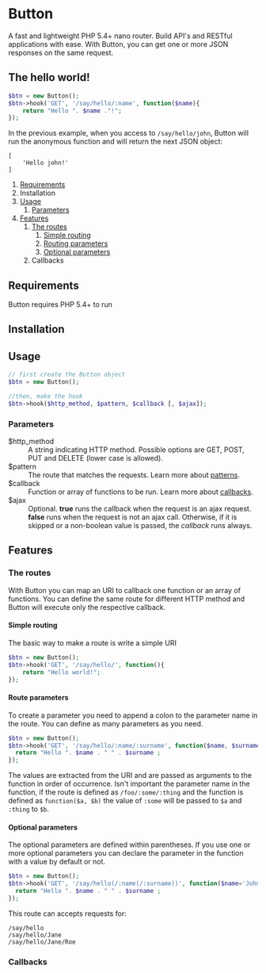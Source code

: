 # Button
A fast and lightweight PHP 5.4+ nano router. Build API's and RESTful applications with ease. With Button, you can get one or more JSON responses on the same request.

## The hello world!
```php
$btn = new Button();
$btn->hook('GET', '/say/hello/:name', function($name){
	return "Hello ". $name ."!";
});
```
In the previous example, when you access to `/say/hello/john`, Button will run the anonymous function and will return the next JSON object:

```
[
    'Hello john!'
]
```

1. [Requirements](#requirements) 
2. Installation
3. [Usage](#usage)
    1. [Parameters](#parameters)
4. [Features](#features)
    1. [The routes](#the-routes)
    	1. [Simple routing](#simple-routing)
    	2. [Routing parameters](#routing-parameters)
    	3. [Optional parameters](#optional-parameters)
    2. Callbacks
    
## Requirements
Button requires PHP 5.4+ to run

## Installation

## Usage


```php
// first create the Button object
$btn = new Button();

//then, make the hook
$btn->hook($http_method, $pattern, $callback [, $ajax]);
```
### Parameters
<dl>
  <dt>$http_method</dt>
  <dd>A string indicating HTTP method. Possible options are GET, POST, PUT and DELETE (lower case is allowed).</dd>

  <dt>$pattern</dt>
  <dd>The route that matches the requests. Learn more about <a href="#the-routes">patterns</a>.</dd>

  <dt>$callback</dt>
  <dd>Function or array of functions to be run. Learn more about <a href="#callbacks">callbacks</a>.</dd>

  <dt>$ajax</dt>
  <dd>Optional. <strong>true</strong> runs the callback when the request is an ajax request. <strong>false</strong> runs when the request is not an ajax call. Otherwise, if it is skipped or a non-boolean value is passed, the <em>callback</em> runs always. </dd>
</dl>

## Features
### The routes
With Button you can map an URI to callback one function or an array of functions. You can define the same route for different HTTP method and Button will execute only the respective callback.

#### Simple routing

The basic way to make a route is write a simple URI
```php
$btn = new Button();
$btn->hook('GET', '/say/hello/', function(){
	return "Hello world!";
});
```
#### Route parameters
To create a parameter you need to append a colon to the parameter name in the route. You can define as many parameters as you need.
```php
$btn = new Button();
$btn->hook('GET', '/say/hello/:name/:surname', function($name, $surname){
  return "Hello ". $name . " " . $surname ;
});
```
The values are extracted from the URI and are passed as arguments to the function in order of occurrence. Isn't important the parameter name in the function, if the route is defined as `/foo/:some/:thing` and the function is defined as `function($a, $b)` the value of `:some` will be passed to `$a` and `:thing` to `$b`.

#### Optional parameters
The optional parameters are defined within parentheses. If you use one or more optional parameters you can declare the parameter in the function with a value by default or not.
```php
$btn = new Button();
$btn->hook('GET', '/say/hello(/:name(/:surname))', function($name='John', $surname='Doe'){
  return "Hello ". $name . " " . $surname ;
});
```
This route can accepts requests for:
```
/say/hello
/say/hello/Jane
/say/hello/Jane/Roe
```
### Callbacks
